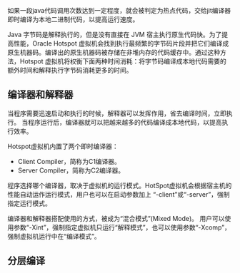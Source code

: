 
如果一段java代码调用次数达到一定程度，就会被判定为热点代码，交给jit编译器即时编译为本地二进制代码，以提高运行速度。


Java 字节码是解释执行的，但是没有直接在 JVM 宿主执行原生代码快。为了提高性能，Oracle Hotspot 虚拟机会找到执行最频繁的字节码片段并把它们编译成原生机器码。编译出的原生机器码被存储在非堆内存的代码缓存中。通过这种方法，Hotspot 虚拟机将权衡下面两种时间消耗：将字节码编译成本地代码需要的额外时间和解释执行字节码消耗更多的时间。

## 编译器和解释器
当程序需要迅速启动和执行的时候，解释器可以发挥作用，省去编译时间，立即执行。
当程序运行后，编译器就可以把越来越多的代码编译成本地代码，以提高执行效率。

Hotspot虚拟机内置了两个即时编译器：

- Client Compiler，简称为C1编译器。
- Server Compiler，简称为C2编译器。

程序选择哪个编译器，取决于虚拟机的运行模式。HotSpot虚拟机会根据宿主机的性能自动运作运行模式，用户也可以在启动参数加上
“-client”或“-server”，强制指定运行模式。

编译器和解释器搭配使用的方式，被成为“混合模式”(Mixed Mode)。
用户可以使用参数“-Xint”，强制指定虚拟机只运行“解释模式”，也可以使用参数“-Xcomp”，强制虚拟机运行中在“编译模式”。

## 分层编译
